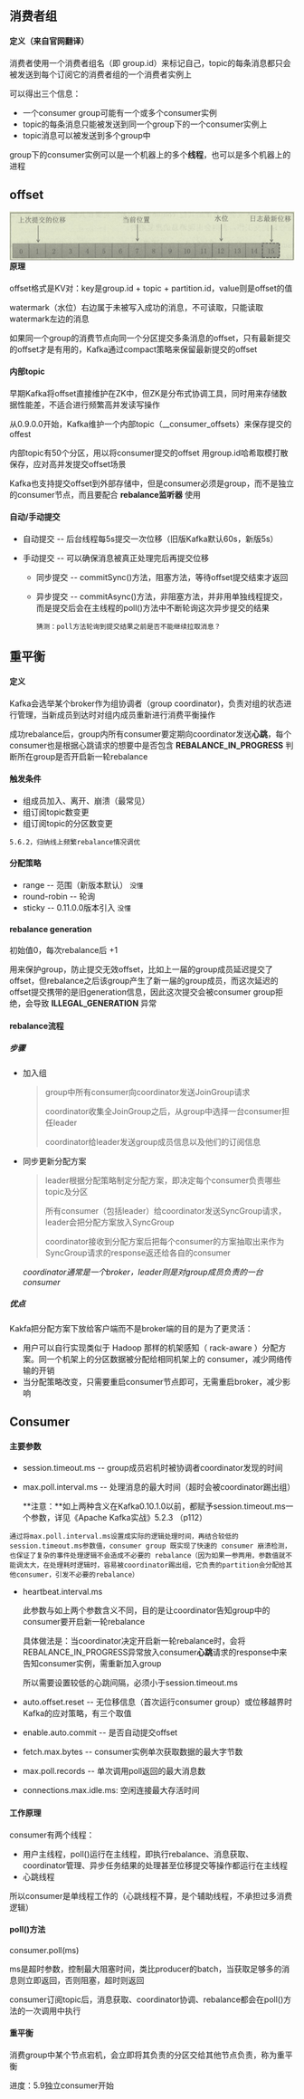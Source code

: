 ## 消费者组

#### 定义（来自官网翻译）  

消费者使用一个消费者组名（即 group.id）来标记自己，topic的每条消息都只会被发送到每个订阅它的消费者组的一个消费者实例上

可以得出三个信息：

- 一个consumer group可能有一个或多个consumer实例
- topic的每条消息只能被发送到同一个group下的一个consumer实例上
- topic消息可以被发送到多个group中

group下的consumer实例可以是一个机器上的多个**线程**，也可以是多个机器上的进程









## offset

<img src=".\pic\各种offset.jpg" style="zoom:80%; float:left" />

#### 原理

offset格式是KV对：key是group.id + topic + partition.id，value则是offset的值

watermark（水位）右边属于未被写入成功的消息，不可读取，只能读取watermark左边的消息

如果同一个group的消费节点向同一个分区提交多条消息的offset，只有最新提交的offset才是有用的，Kafka通过compact策略来保留最新提交的offset



#### 内部topic

早期Kafka将offset直接维护在ZK中，但ZK是分布式协调工具，同时用来存储数据性能差，不适合进行频繁高并发读写操作

从0.9.0.0开始，Kafka维护一个内部topic（__consumer_offsets）来保存提交的offest

内部topic有50个分区，用以将consumer提交的offset 用group.id哈希取模打散保存，应对高并发提交offset场景

Kafka也支持提交offset到外部存储中，但是consumer必须是group，而不是独立的consumer节点，而且要配合 **rebalance监听器** 使用



#### 自动/手动提交

- 自动提交 -- 后台线程每5s提交一次位移（旧版Kafka默认60s，新版5s）

- 手动提交 -- 可以确保消息被真正处理完后再提交位移

  - 同步提交 -- commitSync()方法，阻塞方法，等待offset提交结束才返回

  - 异步提交 -- commitAsync()方法，非阻塞方法，并非用单独线程提交，而是提交后会在主线程的poll()方法中不断轮询这次异步提交的结果

    `猜测：poll方法轮询到提交结果之前是否不能继续拉取消息？`









## 重平衡

#### 定义

Kafka会选举某个broker作为组协调者（group coordinator)，负责对组的状态进行管理，当新成员到达时对组内成员重新进行消费平衡操作

成功rebalance后，group内所有consumer要定期向coordinator发送**心跳**，每个consumer也是根据心跳请求的想要中是否包含 **REBALANCE_IN_PROGRESS** 判断所在group是否开启新一轮rebalance



#### 触发条件

- 组成员加入、离开、崩溃（最常见）
- 组订阅topic数变更
- 组订阅topic的分区数变更

`5.6.2，归纳线上频繁rebalance情况调优`



#### 分配策略

- range -- 范围（新版本默认） `没懂`
- round-robin -- 轮询
- sticky -- 0.11.0.0版本引入 `没懂`



#### rebalance generation

初始值0，每次rebalance后 +1

用来保护group，防止提交无效offset，比如上一届的group成员延迟提交了 offset，但rebalance之后该group产生了新一届的group成员，而这次延迟的offset提交携带的是旧generation信息，因此这次提交会被consumer group拒绝，会导致 **ILLEGAL_GENERATION** 异常



#### rebalance流程

##### 步骤

- 加入组

  > group中所有consumer向coordinator发送JoinGroup请求
  >
  > coordinator收集全JoinGroup之后，从group中选择一台consumer担任leader
  >
  > coordinator给leader发送group成员信息以及他们的订阅信息

- 同步更新分配方案

  > leader根据分配策略制定分配方案，即决定每个consumer负责哪些topic及分区
  >
  > 所有consumer（包括leader）给coordinator发送SyncGroup请求，leader会把分配方案放入SyncGroup
  >
  > coordinator接收到分配方案后把每个consumer的方案抽取出来作为SyncGroup请求的response返还给各自的consumer

  *coordinator通常是一个broker，leader则是对group成员负责的一台consumer*

##### 优点

Kakfa把分配方案下放给客户端而不是broker端的目的是为了更灵活：

- 用户可以自行实现类似于 Hadoop 那样的机架感知（ rack-aware ）分配方案。同一个机架上的分区数据被分配给相同机架上的 consumer，减少网络传输的开销
- 当分配策略改变，只需要重启consumer节点即可，无需重启broker，减少影响









## Consumer

#### 主要参数

- session.timeout.ms -- group成员宕机时被协调者coordinator发现的时间

- max.poll.interval.ms -- 处理消息的最大时间（超时会被coordinator踢出组）

  **注意：**如上两种含义在Kafka0.10.1.0以前，都赋予session.timeout.ms一个参数，详见《Apache Kafka实战》5.2.3 （p112）

```
通过将max.poll.interval.ms设置成实际的逻辑处理时间，再结合较低的session.timeout.ms参数值，consumer group 既实现了快速的 consumer 崩溃检测，也保证了复杂的事件处理逻辑不会造成不必要的 rebalance（因为如果一参两用，参数值就不能调太大，在处理耗时逻辑时，容易被coordinator踢出组，它负责的partition会分配给其他consumer，引发不必要的rebalance）
```

- heartbeat.interval.ms

  此参数与如上两个参数含义不同，目的是让coordinator告知group中的consumer要开启新一轮rebalance

  具体做法是：当coordinator决定开启新一轮rebalance时，会将REBALANCE_IN_PROGRESS异常放入consumer**心跳**请求的response中来告知consumer实例，需重新加入group

  所以需要设置较低的心跳间隔，必须小于session.timeout.ms

- auto.offset.reset -- 无位移信息（首次运行consumer group）或位移越界时Kafka的应对策略，有三个取值

- enable.auto.commit -- 是否自动提交offset

- fetch.max.bytes -- consumer实例单次获取数据的最大字节数

- max.poll.records -- 单次调用poll返回的最大消息数

- connections.max.idle.ms: 空闲连接最大存活时间



#### 工作原理

consumer有两个线程：

- 用户主线程，poll()运行在主线程，即执行rebalance、消息获取、coordinator管理、异步任务结果的处理甚至位移提交等操作都运行在主线程
- 心跳线程

所以consumer是单线程工作的（心跳线程不算，是个辅助线程，不承担过多消费逻辑）



#### poll()方法

consumer.poll(ms)

ms是超时参数，控制最大阻塞时间，类比producer的batch，当获取足够多的消息则立即返回，否则阻塞，超时则返回

consumer订阅topic后，消息获取、coordinator协调、rebalance都会在poll()方法的一次调用中执行



#### 重平衡

消费group中某个节点宕机，会立即将其负责的分区交给其他节点负责，称为重平衡



进度：5.9独立consumer开始
